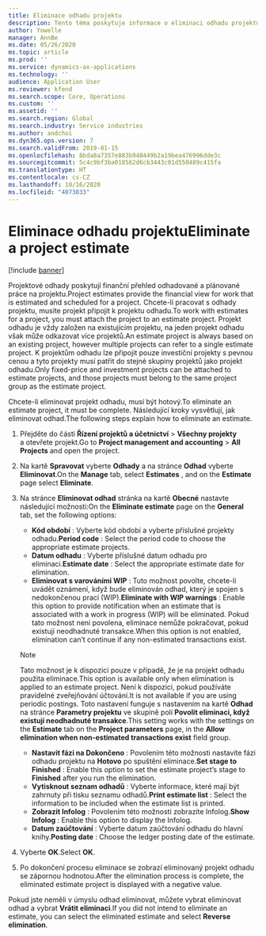 ```yaml
---
title: Eliminace odhadu projektu
description: Tento téma poskytuje informace o eliminaci odhadu projektu po jeho dokončení.
author: Yowelle
manager: AnnBe
ms.date: 05/26/2020
ms.topic: article
ms.prod: ''
ms.service: dynamics-ax-applications
ms.technology: ''
audience: Application User
ms.reviewer: kfend
ms.search.scope: Core, Operations
ms.custom: ''
ms.assetid: ''
ms.search.region: Global
ms.search.industry: Service industries
ms.author: andchoi
ms.dyn365.ops.version: 7
ms.search.validFrom: 2019-01-15
ms.openlocfilehash: 8bda8a7357e883b948449b2a19bea476996dde3c
ms.sourcegitcommit: 5c4c9bf3ba018562d6cb3443c01d550489c415fa
ms.translationtype: HT
ms.contentlocale: cs-CZ
ms.lasthandoff: 10/16/2020
ms.locfileid: "4073833"
---
```

# <a name="eliminate-a-project-estimate"></a><span data-ttu-id="118ac-103">Eliminace odhadu projektu</span><span class="sxs-lookup"><span data-stu-id="118ac-103">Eliminate a project estimate</span></span>

[!include [banner](../includes/banner.md)]

<span data-ttu-id="118ac-104">Projektové odhady poskytují finanční přehled odhadované a plánované práce na projektu.</span><span class="sxs-lookup"><span data-stu-id="118ac-104">Project estimates provide the financial view for work that is estimated and scheduled for a project.</span></span> <span data-ttu-id="118ac-105">Chcete-li pracovat s odhady projektu, musíte projekt připojit k projektu odhadu.</span><span class="sxs-lookup"><span data-stu-id="118ac-105">To work with estimates for a project, you must attach the project to an estimate project.</span></span> <span data-ttu-id="118ac-106">Projekt odhadu je vždy založen na existujícím projektu, na jeden projekt odhadu však může odkazovat více projektů.</span><span class="sxs-lookup"><span data-stu-id="118ac-106">An estimate project is always based on an existing project, however multiple projects can refer to a single estimate project.</span></span> <span data-ttu-id="118ac-107">K projektům odhadu lze připojit pouze investiční projekty s pevnou cenou a tyto projekty musí patřit do stejné skupiny projektů jako projekt odhadu.</span><span class="sxs-lookup"><span data-stu-id="118ac-107">Only fixed-price and investment projects can be attached to estimate projects, and those projects must belong to the same project group as the estimate project.</span></span>

<span data-ttu-id="118ac-108">Chcete-li eliminovat projekt odhadu, musí být hotový.</span><span class="sxs-lookup"><span data-stu-id="118ac-108">To eliminate an estimate project, it must be complete.</span></span> <span data-ttu-id="118ac-109">Následující kroky vysvětlují, jak eliminovat odhad.</span><span class="sxs-lookup"><span data-stu-id="118ac-109">The following steps explain how to eliminate an estimate.</span></span>

1. <span data-ttu-id="118ac-110">Přejděte do části **Řízení projektů a účetnictví** > **Všechny projekty** a otevřete projekt.</span><span class="sxs-lookup"><span data-stu-id="118ac-110">Go to **Project management and accounting** > **All Projects** and open the project.</span></span> 
2. <span data-ttu-id="118ac-111">Na kartě **Spravovat** vyberte **Odhady** a na stránce **Odhad** vyberte **Eliminovat**.</span><span class="sxs-lookup"><span data-stu-id="118ac-111">On the **Manage** tab, select **Estimates** , and on the **Estimate** page select **Eliminate**.</span></span>
3. <span data-ttu-id="118ac-112">Na stránce **Eliminovat odhad** stránka na kartě **Obecné** nastavte následující možnosti:</span><span class="sxs-lookup"><span data-stu-id="118ac-112">On the **Eliminate estimate** page on the **General** tab, set the following options:</span></span>

   - <span data-ttu-id="118ac-113">**Kód období** : Vyberte kód období a vyberte příslušné projekty odhadu.</span><span class="sxs-lookup"><span data-stu-id="118ac-113">**Period code** : Select the period code to choose the appropriate estimate projects.</span></span> 
   - <span data-ttu-id="118ac-114">**Datum odhadu** : Vyberte příslušné datum odhadu pro eliminaci.</span><span class="sxs-lookup"><span data-stu-id="118ac-114">**Estimate date** : Select the appropriate estimate date for elimination.</span></span>
   - <span data-ttu-id="118ac-115">**Eliminovat s varováními WIP** : Tuto možnost povolte, chcete-li uvádět oznámení, když bude eliminován odhad, který je spojen s nedokončenou prací (WIP).</span><span class="sxs-lookup"><span data-stu-id="118ac-115">**Eliminate with WIP warnings** : Enable this option to provide notification when an estimate that is associated with a work in progress (WIP) will be eliminated.</span></span> <span data-ttu-id="118ac-116">Pokud tato možnost není povolena, eliminace nemůže pokračovat, pokud existují neodhadnuté transakce.</span><span class="sxs-lookup"><span data-stu-id="118ac-116">When this option is not enabled, elimination can’t continue if any non-estimated transactions exist.</span></span> 
   > [!NOTE]
   > <span data-ttu-id="118ac-117">Tato možnost je k dispozici pouze v případě, že je na projekt odhadu použita eliminace.</span><span class="sxs-lookup"><span data-stu-id="118ac-117">This option is available only when elimination is applied to an estimate project.</span></span> <span data-ttu-id="118ac-118">Není k dispozici, pokud používáte pravidelné zveřejňování účtování.</span><span class="sxs-lookup"><span data-stu-id="118ac-118">It is not available if you are using periodic postings.</span></span> <span data-ttu-id="118ac-119">Toto nastavení funguje s nastavením na kartě **Odhad** na stránce **Parametry projektu** ve skupině polí **Povolit eliminaci, když existují neodhadnuté transakce**.</span><span class="sxs-lookup"><span data-stu-id="118ac-119">This setting works with the settings on the **Estimate** tab on the **Project parameters** page, in the **Allow elimination when non-estimated transactions exist** field group.</span></span>
   - <span data-ttu-id="118ac-120">**Nastavit fázi na Dokončeno** : Povolením této možnosti nastavíte fázi odhadu projektu na **Hotovo** po spuštění eliminace.</span><span class="sxs-lookup"><span data-stu-id="118ac-120">**Set stage to Finished** : Enable this option to set the estimate project’s stage to **Finished** after you run the elimination.</span></span>
   - <span data-ttu-id="118ac-121">**Vytisknout seznam odhadů** : Vyberte informace, které mají být zahrnuty při tisku seznamu odhadů.</span><span class="sxs-lookup"><span data-stu-id="118ac-121">**Print estimate list** : Select the information to be included when the estimate list is printed.</span></span>
   - <span data-ttu-id="118ac-122">**Zobrazit Infolog** : Povolením této možnosti zobrazíte Infolog.</span><span class="sxs-lookup"><span data-stu-id="118ac-122">**Show Infolog** : Enable this option to display the Infolog.</span></span>
   - <span data-ttu-id="118ac-123">**Datum zaúčtování** : Vyberte datum zaúčtování odhadu do hlavní knihy.</span><span class="sxs-lookup"><span data-stu-id="118ac-123">**Posting date** : Choose the ledger posting date of the estimate.</span></span>

4.  <span data-ttu-id="118ac-124">Vyberte **OK**.</span><span class="sxs-lookup"><span data-stu-id="118ac-124">Select **OK**.</span></span>
5. <span data-ttu-id="118ac-125">Po dokončení procesu eliminace se zobrazí eliminovaný projekt odhadu se zápornou hodnotou.</span><span class="sxs-lookup"><span data-stu-id="118ac-125">After the elimination process is complete, the eliminated estimate project is displayed with a negative value.</span></span> 

<span data-ttu-id="118ac-126">Pokud jste neměli v úmyslu odhad eliminovat, můžete vybrat eliminovat odhad a vybrat **Vrátit eliminaci**.</span><span class="sxs-lookup"><span data-stu-id="118ac-126">If you did not intend to eliminate an estimate, you can select the eliminated estimate and select **Reverse elimination**.</span></span>   

